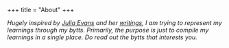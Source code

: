 +++
title = "About"
+++

_Hugely inspired by [Julia Evans](https://www.linkedin.com/in/jvans/) and her [writings](https://jvns.ca/), I am trying to represent my learnings through my bytts. Primarily, the purpose is just to compile my learnings in a single place. Do read out the bytts that interests you._
